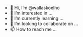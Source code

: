 - 👋 Hi, I’m @wallaskoelho
- 👀 I’m interested in ...
- 🌱 I’m currently learning ...
- 💞️ I’m looking to collaborate on ...
- 📫 How to reach me ...

<!---
wallaskoelho/wallaskoelho is a ✨ special ✨ repository because its `README.md` (this file) appears on your GitHub profile.
You can click the Preview link to take a look at your changes.
--->
